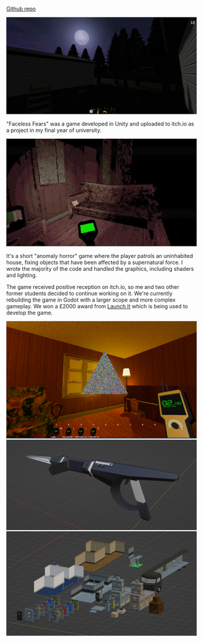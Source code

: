 [Github repo](https://github.com/ethobat/commercial-games-project)

![](ff-godot-trailerpark-outside.png)

"Faceless Fears" was a game developed in Unity and uploaded to itch.io as a project in my final year of university.

![](ff-unity-demo.gif)

It's a short "anomaly horror" game where the player patrols an uninhabited house, fixing objects that have been affected by a supernatural force. I wrote the majority of the code and handled the graphics, including shaders and lighting.

The game received positive reception on itch.io, so me and two other former students decided to continue working on it. We're currently rebuilding the game in Godot with a larger scope and more complex gameplay. We won a £2000 award from [Launch It](https://www.launchit.org.uk/) which is being used to develop the game.

![](ff-godot-pyramid.png)
![](ff-godot-spacegun.png)
![](ff-godot-levelparts.png)
